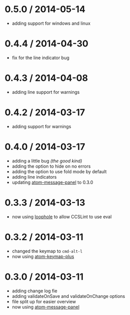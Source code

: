 
0.5.0 / 2014-05-14
==================

 * adding support for windows and linux

0.4.4 / 2014-04-30
==================

 * fix for the line indicator bug

0.4.3 / 2014-04-08
==================

 * adding line support for warnings

0.4.2 / 2014-03-17
==================

 * adding support for warnings

0.4.0 / 2014-03-17
==================

 * adding a little bug *(the good kind)*
 * adding the option to hide on no errors
 * adding the option to use fold mode by default
 * adding line indicators
 * updating [atom-message-panel](https://github.com/tcarlsen/atom-message-panel) to 0.3.0

0.3.3 / 2014-03-13
==================

 * now using [loophole](https://github.com/atom/loophole) to allow CCSLint to use eval

0.3.2 / 2014-03-11
==================

 * changed the keymap to `cmd-alt-l`
 * now using [atom-keymap-plus](https://github.com/tcarlsen/atom-keymap-plus)

0.3.0 / 2014-03-11
==================

 * adding change log fie
 * adding validateOnSave and validateOnChange options
 * file split up for easier overview
 * now using [atom-message-panel](https://github.com/tcarlsen/atom-message-panel)

